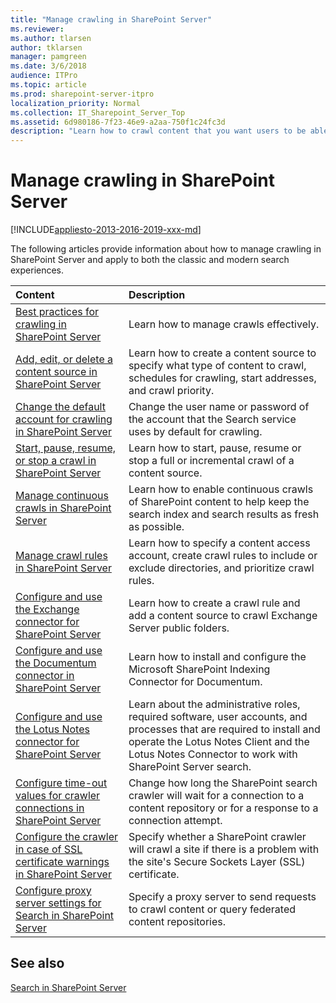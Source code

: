 ```yaml
---
title: "Manage crawling in SharePoint Server"
ms.reviewer: 
ms.author: tlarsen
author: tklarsen
manager: pamgreen
ms.date: 3/6/2018
audience: ITPro
ms.topic: article
ms.prod: sharepoint-server-itpro
localization_priority: Normal
ms.collection: IT_Sharepoint_Server_Top
ms.assetid: 6d980186-7f23-46e9-a2aa-750f1c24fc3d
description: "Learn how to crawl content that you want users to be able to search for in SharePoint Server."
---
```


# Manage crawling in SharePoint Server

[!INCLUDE[appliesto-2013-2016-2019-xxx-md](../includes/appliesto-2013-2016-2019-xxx-md.md)] 
  
The following articles provide information about how to manage crawling in SharePoint Server and apply to both the classic and modern search experiences.
  


|                                                                  **Content**                                                                   |                                                                                                      **Description**                                                                                                       |
| :--------------------------------------------------------------------------------------------------------------------------------------------- | :------------------------------------------------------------------------------------------------------------------------------------------------------------------------------------------------------------------------- |
| [Best practices for crawling in SharePoint Server](best-practices-for-crawling.md)                                                             | Learn how to manage crawls effectively.                                                                                                                                                                                    |
| [Add, edit, or delete a content source in SharePoint Server](add-edit-or-delete-a-content-source.md)                                           | Learn how to create a content source to specify what type of content to crawl, schedules for crawling, start addresses, and crawl priority.                                                                                |
| [Change the default account for crawling in SharePoint Server](change-the-default-account-for-crawling.md)                                     | Change the user name or password of the account that the Search service uses by default for crawling.                                                                                                                      |
| [Start, pause, resume, or stop a crawl in SharePoint Server](start-pause-resume-or-stop-a-crawl.md)                                            | Learn how to start, pause, resume or stop a full or incremental crawl of a content source.                                                                                                                                 |
| [Manage continuous crawls in SharePoint Server](manage-continuous-crawls.md)                                                                   | Learn how to enable continuous crawls of SharePoint content to help keep the search index and search results as fresh as possible.                                                                                         |
| [Manage crawl rules in SharePoint Server](manage-crawl-rules.md)                                                                               | Learn how to specify a content access account, create crawl rules to include or exclude directories, and prioritize crawl rules.                                                                                           |
| [Configure and use the Exchange connector for SharePoint Server](configure-and-use-the-exchange-connector.md)                                  | Learn how to create a crawl rule and add a content source to crawl Exchange Server public folders.                                                                                                                         |
| [Configure and use the Documentum connector in SharePoint Server](configure-and-use-the-documentum-connector.md)                               | Learn how to install and configure the Microsoft SharePoint Indexing Connector for Documentum.                                                                                                                             |
| [Configure and use the Lotus Notes connector for SharePoint Server](configure-and-use-the-lotus-notes-connector.md)                            | Learn about the administrative roles, required software, user accounts, and processes that are required to install and operate the Lotus Notes Client and the Lotus Notes Connector to work with SharePoint Server search. |
| [Configure time-out values for crawler connections in SharePoint Server](configure-time-out-values-for-crawler-connections.md)                 | Change how long the SharePoint search crawler will wait for a connection to a content repository or for a response to a connection attempt.                                                                                |
| [Configure the crawler in case of SSL certificate warnings in SharePoint Server](configure-the-crawler-in-case-of-ssl-certificate-warnings.md) | Specify whether a SharePoint crawler will crawl a site if there is a problem with the site's Secure Sockets Layer (SSL) certificate.                                                                                       |
| [Configure proxy server settings for Search in SharePoint Server](configure-proxy-server-settings-for-search.md)                               | Specify a proxy server to send requests to crawl content or query federated content repositories.                                                                                                                          |
   
## See also

[Search in SharePoint Server](https://go.microsoft.com/fwlink/p/?LinkID=261554)

